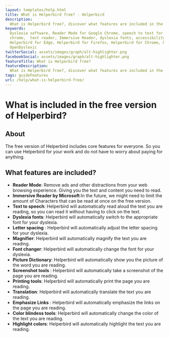 ```yaml
---
layout: templates/help.html
title: What is Helperbird free? - Helperbird
description:
  What is Helperbird free?, discover what features are included in the free version of Helperbird.
keywords:
  Dyslexia software, Reader Mode for Google Chrome, speech to text for chrome, Text to speech for
  chrome,  text reader, Immersive Reader, dyslexia fonts, accessibility software, dyslexia software,
  Helperbird for Edge, Helperbird for Firefox, Helperbird for Chrome, Opendyslexic for Chrome,
  OpenDyslexic
twitterSocial: assets/images/graph/alt-highlighter.png
facebookSocial: assets/images/graph/alt-highlighter.png
featureTitle: What is Helperbird free?
featureDescription:
  What is Helperbird free?, discover what features are included in the free version of Helperbird.
tags: guideFeatures
url: /help/what-is-helperbird-free/
---
```


# What is included in the free version of Helperbird?

## About

The free version of Helperbird includes core features for everyone. So you can use Helperbird for
your work and do not have to worry about paying for anything.

## What features are included?

- **Reader Mode**: Remove ads and other distractions from your web browsing experience. Giving you
  the text and content you need to read.
- **Immersive Reader by Microsoft**:In the future, we might need to limit the amount of Characters
  that can be read at once on the free version.
- **Text to speech**: Helperbird will automatically read aloud the text you are reading, so you can
  read it without having to click on the text.
- **Dyslexia fonts**: Helperbird will automatically switch to the appropriate font for your
  dyslexia.
- **Letter spacing** : Helperbird will automatically adjust the letter spacing for your dyslexia.
- **Magnifier**: Helperbird will automatically magnify the text you are reading.
- **Font changer**: Helperbird will automatically change the font for your dyslexia.
- **Picture Dictionary**: Helperbird will automatically show you the picture of the word you are
  reading.
- **Screenshot tools** : Helperbird will automatically take a screenshot of the page you are
  reading.
- **Printing tools**: Helperbird will automatically print the page you are reading.
- **Translation**: Helperbird will automatically translate the text you are reading.
- **Emphasize Links** : Helperbird will automatically emphasize the links on the page you are
  reading.
- **Color blindess tools**: Helperbird will automatically change the color of the text you are
  reading.
- **Highlight colors**: Helperbird will automatically highlight the text you are reading.
